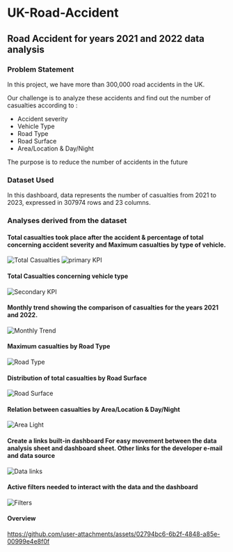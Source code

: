 # UK-Road-Accident
## Road Accident for years 2021 and 2022 data analysis 

### Problem Statement

In this project, we have more than 300,000 road accidents in the UK.   

Our challenge is to analyze these accidents and find out the number of casualties according to :
- Accident severity
- Vehicle Type
- Road Type
- Road Surface
- Area/Location & Day/Night

The purpose is to reduce the number of accidents in the future

### Dataset Used

In this dashboard, data represents the number of casualties from 2021 to 2023, expressed in 307974 rows and 23 columns.   

### Analyses derived from the dataset

#### Total casualties took place after the accident & percentage of total concerning accident severity and Maximum casualties by type of vehicle.

![Total Casualties](https://github.com/user-attachments/assets/dc48e926-6011-4a11-90ef-bbbcfb1762a7)
![primary KPI](https://github.com/user-attachments/assets/5063f2fd-0309-42ac-b0d7-8b8f0c822fec)

#### Total Casualties concerning vehicle type

![Secondary KPI](https://github.com/user-attachments/assets/b26b0989-2830-45f7-9450-238b3dddf82b)

#### Monthly trend showing the comparison of casualties for the years 2021 and 2022.

![Monthly Trend](https://github.com/user-attachments/assets/8ad63e54-e814-4598-945f-a702a8521ec1)

#### Maximum casualties by Road Type

![Road Type](https://github.com/user-attachments/assets/cd2f069c-61c1-4bfc-bfec-a206559025a8)

#### Distribution of total casualties by Road Surface

![Road Surface](https://github.com/user-attachments/assets/c59e98aa-5fe3-4636-a593-9ba54810331f)

#### Relation between casualties by Area/Location & Day/Night

![Area   Light](https://github.com/user-attachments/assets/a1c4833a-fefb-440b-8487-51563b90609c)

#### Create a links built-in dashboard For easy movement between the data analysis sheet and dashboard sheet. Other links for the developer e-mail and data source

![Data links](https://github.com/user-attachments/assets/fc198973-e1f8-4779-8095-ad6260aabbb5)

#### Active filters needed to interact with the data and the dashboard

![Filters](https://github.com/user-attachments/assets/2c338fb1-924b-4f34-8307-c13ab9a7eb86)

#### Overview

https://github.com/user-attachments/assets/02794bc6-6b2f-4848-a85e-00999e4e8f0f




